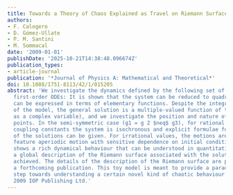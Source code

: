 ```yaml
---
title: Towards a Theory of Chaos Explained as Travel on Riemann Surfaces
authors:
- F. Calogero
- D. Gómez-Ullate
- P. M. Santini
- M. Sommacal
date: '2009-01-01'
publishDate: '2025-10-21T14:38:48.096674Z'
publication_types:
- article-journal
publication: '*Journal of Physics A: Mathematical and Theoretical*'
doi: 10.1088/1751-8113/42/1/015205
abstract: 'We investigate the dynamics defined by the following set of three coupled
  first-order ODEs: It is shown that the system can be reduced to quadratures which
  can be expressed in terms of elementary functions. Despite the integrable character
  of the model, the general solution is a multiple-valued function of time (considered
  as a complex variable), and we investigate the position and nature of its branch
  points. In the semi-symmetric case (g1 = g 2 $neq$ g3), for rational values of the
  coupling constants the system is isochronous and explicit formulae for the period
  of the solutions can be given. For irrational values, the motions are confined but
  feature aperiodic motion with sensitive dependence on initial conditions. The system
  shows a rich dynamical behaviour that can be understood in quantitative detail since
  a global description of the Riemann surface associated with the solutions can be
  achieved. The details of the description of the Riemann surface are postponed to
  a forthcoming publication. This toy model is meant to provide a paradigmatic first
  step towards understanding a certain novel kind of chaotic behaviour. o̧pyright
  2009 IOP Publishing Ltd.'
---
```

